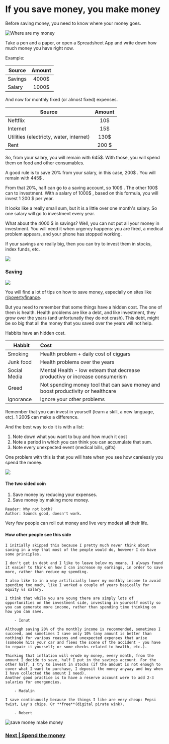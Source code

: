 # If you save money, you make money

Before saving money, you need to know where your money goes.

![Where are my money](../memes/where-are-my-money.jpeg)

Take a pen and a paper, or open a Spreadsheet App and write down how much money you have right now.

Example:

| Source | Amount |
| -- | :--: |
| Savings | 4000$ |
| Salary | 1000$ |


And now for monthly fixed (or almost fixed) expenses.

| Source | Amount |
| -- | :--: |
| Neftflix | 10$ |
| Internet | 15$ |
| Utilities (electricty, water, internet) | 130$ |
| Rent | 200 $ |

So, from your salary, you will remain with 645$. With those, you will spend them on food and other consumables. 

A good rule is to save 20% from your salary, in this case, 200$ . You will remain with 445$ .

From that 20%, half can go to a saving account, so 100$ . The other 100$ can to investment. With a salary of 1000$ , based on this formula, you will invest 1 200 $ per year.

It looks like a really small sum, but it is a little over one month's salary. So one salary will go to investment every year.

What about the 4000 $ in savings? Well, you can not put all your money in investment. You will need it when urgency happens: you are fired, a medical problem appears, and your phone has stopped working.

If your savings are really big, then you can try to invest them in stocks, index funds, etc.

![](../memes/money-travel.jpeg)

### Saving

![](../memes/saving-money-jar.jpeg)

You will find a lot of tips on how to save money, especially on sites like [r/povertyfinance](https://www.reddit.com/r/povertyfinance/wiki/index).

But you need to remember that some things have a hidden cost. The one of them is health. Health problems are like a debt, and like investment, they grow over the years (and unfortunatly they do not crash). This debt, might be so big that all the money that you saved over the years will not help.

Habbits have an hidden cost.

| Habbit | Cost |
| -- | :-- |
| Smoking | Health problem + daily cost of ciggars |
| Junk food | Health problems over the years |
| Social Media | Mental Health - low esteam that decrease productivy or increase consumerism |
| Greed | Not spending money tool that can save money and boost productivity or healthcare |
| Ignorance | Ignore your other problems |

Remember that you can invest in yourself (learn a skill, a new language, etc). 1 200$ can make a difference.

And the best way to do it is with a list:

1. Note down what you want to buy and how much it cost
2. Note a period in which you can think you can accumulate that sum.
3. Note every unexpected event (medical bills, gifts)
   
One problem with this is that you will hate when you see how carelessly you spend the money.

![](../memes/spend-money.jpeg)

#### The two sided coin

1. Save money by reducing your expenses.
2. Save money by making more money.

```
Reader: Why not both?
Author: Sounds good, doesn't work.
```

Very few people can roll out money and live very modest all their life.

#### How other people see this side

```
I initially skipped this because I pretty much never think about saving in a way that most of the people would do, however I do have some principles.

I don't get in debt and I like to leave below my means, I always found it easier to think on how I can increase my earnings, in order to save more, rather than reduce my spending.

I also like to in a way artificially lower my monthly income to avoid spending too much, like I worked a couple of years basically for equity vs salary.

I think that while you are young there are simply lots of opportunities on the investment side, investing in yourself mostly so you can generate more income, rather than spending time thinking on how you can save.

    - Ionut
```

```
Although saving 20% of the monthly income is recommended, sometimes I succeed, and sometimes I save only 10% (any amount is better than nothing) for various reasons and unexpected expenses that arise (someone hits your car and flees the scene of the accident - you have to repair it yourself; or some checks related to health, etc.).

Thinking that inflation will erode my money, every month, from the amount I decide to save, half I put in the savings account. For the other half, I try to invest in stocks (if the amount is not enough to cover what I want to purchase, I deposit the money anyway and buy when I have collected the amount I need).
Another good practice is to have a reserve account were to add 2-3 salaries for emergencies.

    - Madalin
```

```
I save continuously because the things I like are very cheap: Pepsi twist, Lay's chips. Or **free**(digital pirate wink).

    - Robert
```

![save money make money](../memes/save-money-toy-story.jpeg)

### [Next | Spend the money](introduction-to-investment.md)